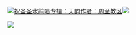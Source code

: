 [![](https://res.chinacath.cn/web/2024/11/08/1731030050068.png@!w100h100)祝圣圣水前唱专辑：天韵作者：周至教区![](https://res.chinacath.cn/web/icon/play-128.png)](http://www.zhouzhidiocese.com/track/109363)

![](https://res.chinacath.cn/web/images/2022/12/02/1669944242095.jpg)